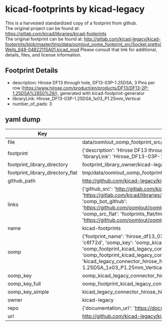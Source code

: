# kicad-footprints by kicad-legacy  
This is a harvested standardized copy of a footprint from github.  
The original project can be found at:  
https://gitlab.com/kicad/libraries/kicad-footprints  
The original footprint can be found at:
http://gitlab.com/kicad-legacy/kicad-footprints/blob/master/tmp/data/oomlout_oomp_footprint_src/Socket.pretty/Wells_648-0482211SA01.kicad_mod
Please consult that link for additional, details, files, and license information.  
## Footprint Details
* description: Hirose DF13 through hole, DF13-03P-1.25DSA, 3 Pins per row (https://www.hirose.com/product/en/products/DF13/DF13-2P-1.25DSA%2850%29/), generated with kicad-footprint-generator  
* libraryLink: Hirose_DF13-03P-1.25DSA_1x03_P1.25mm_Vertical  
* number_of_pads: 3  
## yaml dump  
| Key | Value |  
| --- | --- |  
| file | data/oomlout_oomp_footprint_src/kicad-footprints/Connector_Hirose.pretty/Hirose_DF13-03P-1.25DSA_1x03_P1.25mm_Vertical.kicad_mod |  
| footprint | {'description': 'Hirose DF13 through hole, DF13-03P-1.25DSA, 3 Pins per row (https://www.hirose.com/product/en/products/DF13/DF13-2P-1.25DSA%2850%29/), generated with kicad-footprint-generator', 'libraryLink': 'Hirose_DF13-03P-1.25DSA_1x03_P1.25mm_Vertical', 'number_of_pads': 3} |  
| footprint_library_directory | footprint_library_owner/kicad-legacy_kicad-footprints |  
| footprint_library_directory_flat | tmp/data/oomlout_oomp_footprint_src/footprints_flat/kicad_legacy_connector_hirose_hirose_df13_03p_1_25dsa_1x03_p1_25mm_vertical/working |  
| github_path | http://github.com/kicad-legacy/kicad-footprints/blob/master/tmp/data/oomlout_oomp_footprint_src/Connector_Hirose.pretty/Hirose_DF13-03P-1.25DSA_1x03_P1.25mm_Vertical.kicad_mod |  
| links | {'github_src': 'http://gitlab.com/kicad-legacy/kicad-footprints/blob/master/tmp/data/oomlout_oomp_footprint_src/Socket.pretty/Wells_648-0482211SA01.kicad_mod', 'github_src_repo': 'https://gitlab.com/kicad/libraries/kicad-footprints', 'oomp_bot': 'tmp/data/oomlout_oomp_footprint_src/footprints/kicad_legacy_connector_hirose_hirose_df13_03p_1_25dsa_1x03_p1_25mm_vertical/working', 'oomp_bot_github': 'https://github.com/oomlout/oomlout_oomp_footprint_bot/tree/main/tmp/data/oomlout_oomp_footprint_src/footprints/kicad_legacy_connector_hirose_hirose_df13_03p_1_25dsa_1x03_p1_25mm_vertical/working', 'oomp_src_flat': 'footprints_flat/tmp/data/oomlout_oomp_footprint_src/footprints_flat/kicad_legacy_connector_hirose_hirose_df13_03p_1_25dsa_1x03_p1_25mm_vertical/working', 'oomp_src_flat_github': 'https://github.com/oomlout/oomlout_oomp_footprint_src/tree/main/tmp/data/oomlout_oomp_footprint_src/footprints_flat/kicad_legacy_connector_hirose_hirose_df13_03p_1_25dsa_1x03_p1_25mm_vertical/working'} |  
| name | kicad-footprints |  
| oomp | {'footprint_name': 'hirose_df13_03p_1_25dsa_1x03_p1_25mm_vertical', 'library_name': 'connector_hirose', 'md5': 'c6f72d197d909b0f5ea95af55d189988', 'md5_10': 'c6f72d197d', 'md5_5': 'c6f72', 'md5_6': 'c6f72d', 'oomp_key': 'oomp_kicad_legacy_connector_hirose_hirose_df13_03p_1_25dsa_1x03_p1_25mm_vertical', 'oomp_key_extra': 'oomp_footprint_kicad_legacy_connector_hirose_hirose_df13_03p_1_25dsa_1x03_p1_25mm_vertical', 'oomp_key_full': 'oomp_footprint_kicad_legacy_connector_hirose_hirose_df13_03p_1_25dsa_1x03_p1_25mm_vertical_c6f72d', 'oomp_key_simple': 'kicad_legacy_connector_hirose_hirose_df13_03p_1_25dsa_1x03_p1_25mm_vertical', 'original_filename': 'data/oomlout_oomp_footprint_src/kicad-footprints/Connector_Hirose.pretty/Hirose_DF13-03P-1.25DSA_1x03_P1.25mm_Vertical.kicad_mod', 'owner_name': 'kicad_legacy'} |  
| oomp_key | oomp_kicad_legacy_connector_hirose_hirose_df13_03p_1_25dsa_1x03_p1_25mm_vertical |  
| oomp_key_full | oomp_footprint_kicad_legacy_connector_hirose_hirose_df13_03p_1_25dsa_1x03_p1_25mm_vertical |  
| oomp_key_simple | kicad_legacy_connector_hirose_hirose_df13_03p_1_25dsa_1x03_p1_25mm_vertical |  
| owner | kicad-legacy |  
| repo | {'documentation_url': 'https://docs.github.com/rest/repos/repos#get-a-repository', 'message': 'Not Found'} |  
| url | http://github.com/kicad-legacy/kicad-footprints |  

